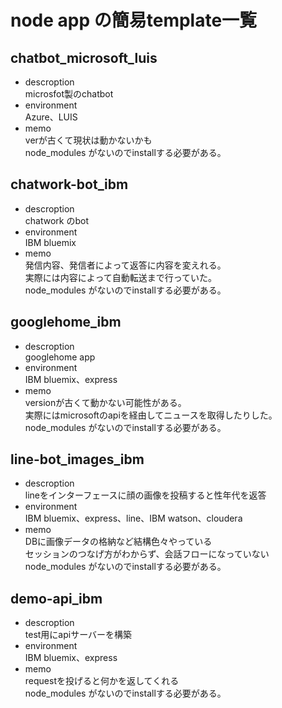 # node app の簡易template一覧
## chatbot_microsoft_luis
- descroption<br>
microsfot製のchatbot
- environment<br>
Azure、LUIS
- memo<br>
verが古くて現状は動かないかも<br>
node_modules がないのでinstallする必要がある。<br>
## chatwork-bot_ibm
- descroption<br>
chatwork のbot
- environment<br>
IBM bluemix
- memo<br>
発信内容、発信者によって返答に内容を変えれる。<br>
実際には内容によって自動転送まで行っていた。<br>
node_modules がないのでinstallする必要がある。<br>
## googlehome_ibm
- descroption<br>
googlehome app
- environment<br>
IBM bluemix、express
- memo<br>
versionが古くて動かない可能性がある。<br>
実際にはmicrosoftのapiを経由してニュースを取得したりした。<br>
node_modules がないのでinstallする必要がある。<br>
## line-bot_images_ibm
- descroption<br>
lineをインターフェースに顔の画像を投稿すると性年代を返答
- environment<br>
IBM bluemix、express、line、IBM watson、cloudera
- memo<br>
DBに画像データの格納など結構色々やっている<br>
セッションのつなげ方がわからず、会話フローになっていない<br>
node_modules がないのでinstallする必要がある。<br>
## demo-api_ibm
- descroption<br>
test用にapiサーバーを構築
- environment<br>
IBM bluemix、express
- memo<br>
requestを投げると何かを返してくれる<br>
node_modules がないのでinstallする必要がある。<br>


